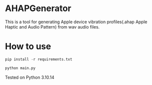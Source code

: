 # AHAPGenerator

This is a tool for generating Apple device vibration profiles(.ahap Apple Haptic and Audio Pattern) from wav audio files.

# How to use

``` python
pip install -r requirements.txt

python main.py

```

Tested on Python 3.10.14
